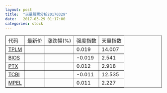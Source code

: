 ```yaml
---
layout: post
title:  "天量股票分析20170329"
date:   2017-03-29 01:17:00
categories: stock
---
```

<script type="text/javascript">
var stockList = []
stockList.push('gb_tplm');
stockList.push('gb_bios');
stockList.push('gb_ptx');
stockList.push('gb_tcbi');
stockList.push('gb_mpel');
</script>

<table border="1">
 <tr>
  <td>代码</td>
  <td>最新价</td>
  <td>涨跌幅(%)</td>
 <td>强度指数</td>
 <td>天量指数</td>
</tr>
  <tr id="tplm"><td><a href="http://stock.finance.sina.com.cn/usstock/quotes/TPLM.html" target="_blank">TPLM</a></td><td></td><td></td><td>0.019</td><td>14.007</td></tr>
  <tr id="bios"><td><a href="http://stock.finance.sina.com.cn/usstock/quotes/BIOS.html" target="_blank">BIOS</a></td><td></td><td></td><td>-0.019</td><td>2.541</td></tr>
  <tr id="ptx"><td><a href="http://stock.finance.sina.com.cn/usstock/quotes/PTX.html" target="_blank">PTX</a></td><td></td><td></td><td>0.012</td><td>2.918</td></tr>
  <tr id="tcbi"><td><a href="http://stock.finance.sina.com.cn/usstock/quotes/TCBI.html" target="_blank">TCBI</a></td><td></td><td></td><td>-0.011</td><td>12.535</td></tr>
  <tr id="mpel"><td><a href="http://stock.finance.sina.com.cn/usstock/quotes/MPEL.html" target="_blank">MPEL</a></td><td></td><td></td><td>0.011</td><td>2.227</td></tr>
</table>
